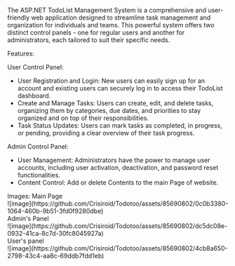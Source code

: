 The ASP.NET TodoList Management System is a comprehensive and user-friendly web application designed to streamline task management and organization for individuals and teams. This powerful system offers two distinct control panels - one for regular users and another for administrators, each tailored to suit their specific needs.

Features:

User Control Panel:
<ul>
  <li> User Registration and Login: New users can easily sign up for an account and existing users can securely log in to access their TodoList dashboard. </li>
  <li> Create and Manage Tasks: Users can create, edit, and delete tasks, organizing them by categories, due dates, and priorities to stay organized and on top of their responsibilities.</li>
  <li> Task Status Updates: Users can mark tasks as completed, in progress, or pending, providing a clear overview of their task progress.</li>
</ul>

Admin Control Panel:
<ul>
  <li>User Management: Administrators have the power to manage user accounts, including user activation, deactivation, and password reset functionalities.</li>
  <li>Content Control: Add or delete Contents to the main Page of website. </li>
</ul>
Images:
Main Page<br />
![image](https://github.com/Crisiroid/Todotoo/assets/85690802/0c0b3380-1064-460b-9b51-3fd0f9280dbe)<br />
Admin's Panel <br />
![image](https://github.com/Crisiroid/Todotoo/assets/85690802/dc5dc08e-0932-41ca-8c7d-30fc8045927a)<br />
User's panel <br />
![image](https://github.com/Crisiroid/Todotoo/assets/85690802/4cb8a650-2798-43c4-aa8c-69ddb7fdd1eb)


